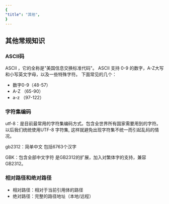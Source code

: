 ```yaml
---
{
"title": "其他",
}
---
```

## 其他常规知识
### ASCII码
ASCII ，它的全称是"美国信息交换标准代码"。
ASCII 支持 0-9 的数字，A-Z大写和小写英文字母，以及一些特殊字符。
下面常见的几个：
- 数字0-9（48-57）
- A-Z （65-90）
- a-z （97-122）
### 字符集编码
utf-8：是目前最常用的字符集编码方式。包含全世界所有国家需要用到的字符。以后我们统统使用UTF-8 字符集, 这样就避免出现字符集不统一而引起乱码的情况。

gb2312：简单中文 包括6763个汉字

GBK：包含全部中文字符 是GB2312的扩展，加入对繁体字的支持，兼容GB2312。

### 相对路径和绝对路径
- 相对路径：相对于当前引用体的路径
- 绝对路径：完整的路径地址（本地/远程）



